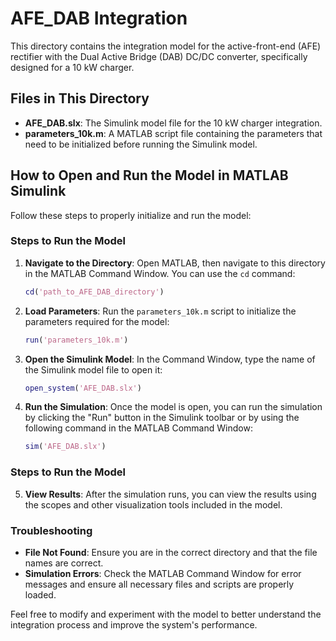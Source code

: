 # AFE_DAB Integration

This directory contains the integration model for the active-front-end (AFE) rectifier with the Dual Active Bridge (DAB) DC/DC converter, specifically designed for a 10 kW charger.

## Files in This Directory

- **AFE_DAB.slx**: The Simulink model file for the 10 kW charger integration.
- **parameters_10k.m**: A MATLAB script file containing the parameters that need to be initialized before running the Simulink model.

## How to Open and Run the Model in MATLAB Simulink

Follow these steps to properly initialize and run the model:

### Steps to Run the Model

1. **Navigate to the Directory**:
   Open MATLAB, then navigate to this directory in the MATLAB Command Window. You can use the `cd` command:
   ```matlab
   cd('path_to_AFE_DAB_directory')
   ```

2. **Load Parameters**:
   Run the `parameters_10k.m` script to initialize the parameters required for the model:
   ```matlab
   run('parameters_10k.m')
   ```

3. **Open the Simulink Model**:
   In the Command Window, type the name of the Simulink model file to open it:
   ```matlab
   open_system('AFE_DAB.slx')
   ```

4. **Run the Simulation**:
   Once the model is open, you can run the simulation by clicking the "Run" button in the Simulink toolbar or by using the following command in the MATLAB Command Window:
   ```matlab
   sim('AFE_DAB.slx')
   ```

### Steps to Run the Model

5. **View Results**:
   After the simulation runs, you can view the results using the scopes and other visualization tools included in the model.

### Troubleshooting

- **File Not Found**: Ensure you are in the correct directory and that the file names are correct.
- **Simulation Errors**: Check the MATLAB Command Window for error messages and ensure all necessary files and scripts are properly loaded.

Feel free to modify and experiment with the model to better understand the integration process and improve the system's performance.
